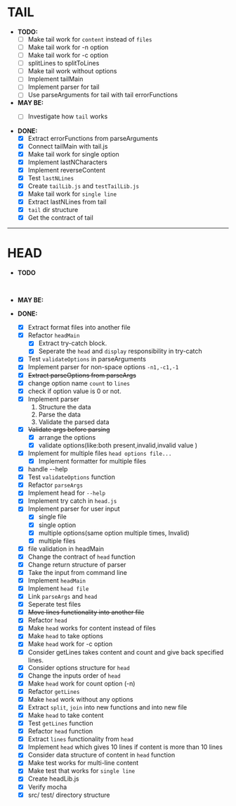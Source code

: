 # TAIL

- **TODO:**
  - [ ] Make tail work for `content` instead of `files`
  - [ ] Make tail work for -n option
  - [ ] Make tail work for -c option
  - [ ] splitLines to splitToLines
  - [ ] Make tail work without options
  - [ ] Implement tailMain
  - [ ] Implement parser for tail
  - [ ] Use parseArguments for tail with tail errorFunctions

- **MAY BE:**
  - [ ] Investigate how `tail` works


- **DONE:**
  - [x] Extract errorFunctions from parseArguments
  - [x] Connect tailMain with tail.js
  - [x] Make tail work for single option
  - [x] Implement lastNCharacters
  - [x] Implement reverseContent
  - [x] Test `lastNLines`
  - [x] Create `tailLib.js` and `testTailLib.js`
  - [x] Make tail work for `single line`
  - [x] Extract lastNLines from tail
  - [x] `tail` dir structure
  - [x] Get the contract of tail

----

# HEAD

- **TODO**


<br/>

- **MAY BE:**

- **DONE:**
  - [x] Extract format files into another file
  - [x] Refactor `headMain`
    - [x] Extract try-catch block.
    - [x] Seperate the `head` and `display` responsibility in try-catch
  - [x] Test `validateOptions` in parseArguments
  - [x] Implement parser for non-space options `-n1,-c1,-1`
  - [x] ~~Extract parseOptions from parseArgs~~
  - [x] change option name `count` to `lines`
  - [x] check if option value is 0 or not.
  - [x] Implement parser
    1. Structure the data
    2. Parse the data
    3. Validate the parsed data
  - [x] ~~Validate args before parsing~~
    - [x] arrange the options
    - [x] validate options(like:both present,invalid,invalid value )
  - [x] Implement for multiple files `head options file...`
    - [x] Implement formatter for multiple files
  - [x] handle --help
  - [x] Test `validateOptions` function
  - [x] Refactor `parseArgs`
  - [x] Implement head for `--help`
  - [x] Implement try catch in `head.js`
  - [x] Implement parser for user input
    - [x] single file
    - [x] single option
    - [x] multiple options(same option multiple times, Invalid)
    - [x] multiple files
  - [x] file validation in headMain
  - [x] Change the contract of `head` function
  - [x] Change return structure of parser
  - [x] Take the input from command line
  - [x] Implement `headMain`
  - [x] Implement `head file`
  - [x] Link `parseArgs` and `head`
  - [x] Seperate test files
  - [x] ~~Move lines functionality into another file~~
  - [x] Refactor `head`
  - [x] Make `head` works for content instead of files
  - [x] Make `head` to take options
  - [x] Make `head` work for -c option
  - [x] Consider getLines takes content and count and give back specified lines.
  - [x] Consider options structure for `head`
  - [x] Change the inputs order of `head`
  - [x] Make `head` work for count option (-n)
  - [x] Refactor `getLines`
  - [x] Make `head` work without any options
  - [x] Extract `split`, `join` into new functions and into new file
  - [x] Make `head` to take content
  - [x] Test `getLines` function
  - [x] Refactor `head` function
  - [x] Extract `lines` functionality from `head`
  - [x] Implement `head` which gives 10 lines if content is more than 10 lines
  - [x] Consider data structure of content in `head` function
  - [x] Make test works for multi-line content
  - [x] Make test that works for `single line`
  - [x] Create headLib.js
  - [x] Verify mocha
  - [x] src/ test/ directory structure

